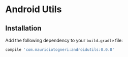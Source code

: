 # Android Utils

## Installation
Add the following dependency to your `build.gradle` file:

```groovy
compile 'com.mauriciotogneri:androidutils:0.0.8'
```
